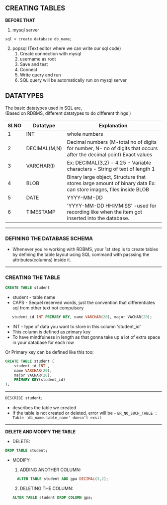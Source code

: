 ## CREATING TABLES

**BEFORE THAT**

1. mysql server
```
sql > create database db_name;
```

2. popsql (Text editor where we can write our sql code)
   1. Create connection with mysql
   2. username as root
   3. Save and test
   4. Connect
   5. Write query and run
   6. SQL query will be automatically run on mysql server

## DATATYPES

The basic datatypes used in SQL are,  
(Based on RDBMS, different datatypes to do different things )

| SI.NO|Datatype|Explanation|
|-----------|-----------|-----------|
|1|INT|whole numbers|
|2|DECIMAL(M,N)|Decimal numbers    (M-total no of digits for number, N- no of digits that occurs after the decimal point) Exact values|
|3|VARCHAR(l)|Ex: DECIMAL(3,2) - 4.25 - Variable characters - String of text of length 1|
|4|BLOB|Binary large object, Structure that stores large amount of binary data Ex: can store images, files inside BLOB|
|5|DATE|YYYY-MM-DD|
|6|TIMESTAMP |'YYYY-MM-DD HH:MM:SS' -used for recording like when the item got inserted into the database.|
_____________________________________________________________________________

### DEFINING THE DATABASE SCHEMA

* Whenever you're working with RDBMS, your 1st step is to create tables by 
defining the table layout using SQL command with passsing the attributes(columns) inside it.

________________________________________________________________________________

### CREATING THE TABLE
```SQL
CREATE TABLE student
```
 - student - table name 
 -  CAPS - Sequel reserved words, just the convention that differentiates sql from other text not compulsory
 ```SQL
    student_id INT PRIMARY KEY, name VARCHAR(20), major VACHAR(20);
```
  - INT - type of data you want to store in this column 'student_id' 
  - This column is defined as primary key
  - To have mindfulness in length as that gonna take up a lot of extra space in your database for each row
    

Or Primary key can be defined like this too:

```SQL
CREATE TABLE student (
    student_id INT ,
    name VARCHAR(20),  
    major VACHAR(20),
    PRIMARY KEY(student_id)
); 
```
_______

```SQL
DESCRIBE student; 
```
  - describes the table we created
  - If the table is not created or deleted, 
                     error will be - ``ER_NO_SUCH_TABLE : Table 'db_name.table_name' doesn't exsit``              
_______________

**DELETE AND MODIFY THE TABLE**
* DELETE:

```SQL
DROP TABLE student;
```


* MODIFY:

  1. ADDING ANOTHER COLUMN:

    ```SQL
      ALTER TABLE student ADD gpa DECIMAL(3,2);
    ```

  2. DELETING THE COLUMN:

    ```SQL
    ALTER TABLE student DROP COLUMN gpa;
    ```




